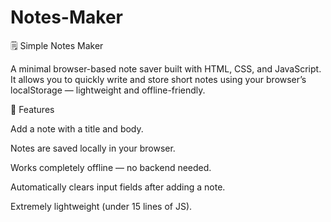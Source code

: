 # Notes-Maker

🗒️ Simple Notes Maker

A minimal browser-based note saver built with HTML, CSS, and JavaScript.
It allows you to quickly write and store short notes using your browser’s localStorage — lightweight and offline-friendly.

🚀 Features

Add a note with a title and body.

Notes are saved locally in your browser.

Works completely offline — no backend needed.

Automatically clears input fields after adding a note.

Extremely lightweight (under 15 lines of JS).
